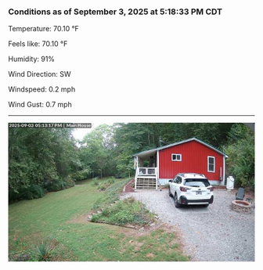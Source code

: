 ### Conditions as of September 3, 2025 at 5:18:33 PM CDT 

Temperature: 70.10 &deg;F

Feels like: 70.10 &deg;F

Humidity: 91%

Wind Direction: SW

Windspeed: 0.2 mph

Wind Gust: 0.7 mph

---

<img src="./images/latest.jpeg"/>

